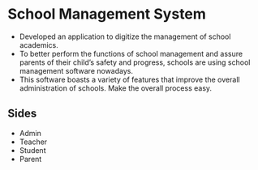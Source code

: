 # School Management System

- Developed an application to digitize the management of school academics.
- To better perform the functions of school management and assure
parents of their child’s safety and progress, schools are using school
management software nowadays.
- This software boasts a variety of features that improve the overall
administration of schools. Make the overall process easy.

## Sides

- Admin
- Teacher
- Student
- Parent
